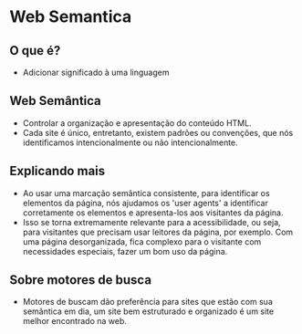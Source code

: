 # Web Semantica

## O que é?
- Adicionar significado à uma linguagem

## Web Semântica
- Controlar a organização e apresentação do conteúdo HTML.
- Cada site é único, entretanto, existem padrões ou convenções, que nós identificamos
intencionalmente ou não intencionalmente.

## Explicando mais
- Ao usar uma marcação semântica consistente, para identificar os elementos da página, nós
ajudamos os 'user agents' a identificar corretamente os elementos e apresenta-los aos 
visitantes da página.
- Isso se torna extremamente relevante para a acessibilidade, ou seja, para visitantes que precisam usar leitores
da página, por exemplo. Com uma página desorganizada, fica complexo para o visitante com necessidades especiais,
fazer um bom uso da página.

## Sobre motores de busca 
- Motores de buscam dão preferência para sites que estão com sua semântica em dia, um site bem estruturado e organizado
é um site melhor encontrado na web.